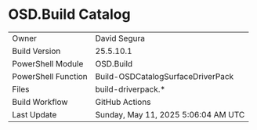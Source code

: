 ﻿# OSD.Build Catalog

| | |
|-|-|
| Owner | David Segura |
| Build Version | 25.5.10.1 |
| PowerShell Module | OSD.Build |
| PowerShell Function | Build-OSDCatalogSurfaceDriverPack |
| Files | build-driverpack.* |
| Build Workflow | GitHub Actions |
| Last Update | Sunday, May 11, 2025 5:06:04 AM UTC |
